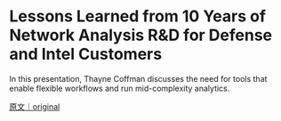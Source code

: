 
# Lessons Learned from 10 Years of Network Analysis R&amp;D for Defense and Intel Customers

In this presentation, Thayne Coffman discusses the need for tools that enable flexible workflows and run mid-complexity analytics.

[原文｜original](https://insights.sei.cmu.edu/library/lessons-learned-from-10-years-of-network-analysis-rd-for-defense-and-intel-customers/)
        